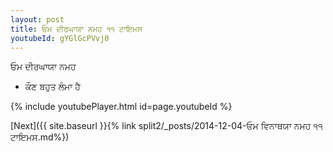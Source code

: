 ```yaml
---
layout: post
title: ਓਮ ਦੀਰਘਾਯਾ ਨਮਹ ੧੧ ਟਾਇਮਸ
youtubeId: gYGlGcPVvj0
---
```

 
 
 ਓਮ ਦੀਰਘਾਯਾ ਨਮਹ  
 
 -  ਕੌਣ ਬਹੁਤ ਲੰਮਾ ਹੈ 
 
  
 
  
 
 
 
 
 
 


{% include youtubePlayer.html id=page.youtubeId %}
 
[Next]({{ site.baseurl }}{% link  split2/_posts/2014-12-04-ਓਮ ਵਿਨਾਥਯਾ ਨਮਹ ੧੧ ਟਾਇਮਸ.md%})
 
